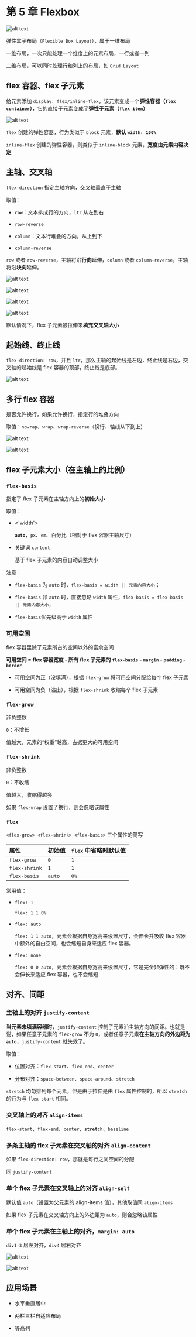 # 第 5 章 Flexbox

![alt text](https://github.com/yaoshaohua/markdowndocs/blob/main/assets/css/5-0-0.png?raw=true)

弹性盒子布局（`Flexible Box Layout`），属于一维布局

一维布局，一次只能处理一个维度上的元素布局，一行或者一列

二维布局，可以同时处理行和列上的布局，如 `Grid Layout`

## flex 容器、flex 子元素

给元素添加 `display: flex/inline-flex`，该元素变成一个**弹性容器（`flex container`）**，它的直接子元素变成了**弹性子元素（`flex item`）**

![alt text](https://github.com/yaoshaohua/markdowndocs/blob/main/assets/css/5-1-1.png?raw=true)

`flex` 创建的弹性容器，行为类似于 `block` 元素，**默认 `width: 100%`**

`inline-flex` 创建的弹性容器，则类似于 `inline-block` 元素，**宽度由元素内容决定**

## 主轴、交叉轴

`flex-direction` 指定主轴方向，交叉轴垂直于主轴

取值：

- **`row`**：文本排成行的方向，`ltr` 从左到右

- `row-reverse`

- `column`：文本行堆叠的方向，从上到下

- `column-reverse`

`row` 或者 `row-reverse`，主轴将沿**行向**延伸，`column` 或者 `column-reverse`，主轴将沿**块向**延伸。

![alt text](https://developer.mozilla.org/zh-CN/docs/Web/CSS/CSS_flexible_box_layout/Basic_concepts_of_flexbox/basics1.svg)

![alt text](https://developer.mozilla.org/zh-CN/docs/Web/CSS/CSS_flexible_box_layout/Basic_concepts_of_flexbox/basics3.svg)

![alt text](https://developer.mozilla.org/zh-CN/docs/Web/CSS/CSS_flexible_box_layout/Basic_concepts_of_flexbox/basics2.svg)

![alt text](https://developer.mozilla.org/zh-CN/docs/Web/CSS/CSS_flexible_box_layout/Basic_concepts_of_flexbox/basics4.svg)

默认情况下，flex 子元素被拉伸来**填充交叉轴大小**

## 起始线、终止线

`flex-direction: row`，并且 `ltr`，那么主轴的起始线是左边，终止线是右边，交叉轴的起始线是 flex 容器的顶部，终止线是底部。

![alt text](https://developer.mozilla.org/zh-CN/docs/Web/CSS/CSS_flexible_box_layout/Basic_concepts_of_flexbox/basics5.svg)

## 多行 flex 容器

是否允许换行，如果允许换行，指定行的堆叠方向

取值：`nowrap`、`wrap`、`wrap-reverse`（换行、轴线从下到上）

![alt text](https://github.com/yaoshaohua/markdowndocs/blob/main/assets/css/5-4-1.png?raw=true)

![alt text](https://github.com/yaoshaohua/markdowndocs/blob/main/assets/css/5-4-2.png?raw=true)

## flex 子元素大小（在主轴上的比例）

### `flex-basis`

指定了 flex 子元素在主轴方向上的**初始大小**

取值：

- <'width'>

  **`auto`**，`px`、`em`、百分比（相对于 flex 容器主轴尺寸）

- 关键词 `content`

  基于 flex 子元素的内容自动调整大小

注意：

- `flex-basis` 为 `auto` 时，`flex-basis = width || 元素内容大小`；

- `flex-basis` 非 `auto` 时，直接忽略 `width` 属性，`flex-basis = flex-basis || 元素内容大小`，

- `flex-basis`优先级高于 `width` 属性

### 可用空间

flex 容器里除了元素所占的空间以外的富余空间

**可用空间 = flex 容器宽度 - 所有 flex 子元素的 `flex-basis` - `margin` - `padding` - `border`**

- 可用空间为正（没填满），根据 `flex-grow` 将可用空间分配给每个 flex 子元素

- 可用空间为负（溢出），根据 `flex-shrink` 收缩每个 flex 子元素

### `flex-grow`

非负整数

`0`：不增长

值越大，元素的“权重”越高，占据更大的可用空间

### `flex-shrink`

非负整数

`0`：不收缩

值越大，收缩得越多

如果 `flex-wrap` 设置了换行，则会忽略该属性

### `flex`

`<flex-grow> <flex-shrink> <flex-basis>` 三个属性的简写

| 属性          | 初始值 | `flex` 中省略时默认值 |
| :------------ | :----- | :-------------------- |
| `flex-grow`   | `0`    | `1`                   |
| `flex-shrink` | `1`    | `1`                   |
| `flex-basis`  | `auto` | `0%`                  |

常用值：

- `flex: 1`

  `flex: 1 1 0%`

- `flex: auto`

  `flex: 1 1 auto`，元素会根据自身宽高来设置尺寸，会伸长并吸收 flex 容器中额外的自由空间，也会缩短自身来适应 flex 容器。

- `flex: none`

  `flex: 0 0 auto`，元素会根据自身宽高来设置尺寸，它是完全非弹性的：既不会伸长来适应 flex 容器，也不会缩短

## 对齐、间距

### 主轴上的对齐 `justify-content`

**当元素未填满容器时**，`justify-content` 控制子元素沿主轴方向的间距。也就是说，如果任意子元素的 `flex-grow` 不为 `0`，或者任意子元素**在主轴方向的外边距为`auto`**，`justify-content` 就失效了。

取值：

- 位置对齐：`flex-start`、`flex-end`、`center`

- 分布对齐：`space-between`、`space-around`、`stretch`

`stretch` 均匀排列每个元素，但是由于拉伸是由 `flex` 属性控制的，所以 `stretch` 的行为与 `flex-start` 相同。

### 交叉轴上的对齐 `align-items`

`flex-start`、`flex-end`、`center`、**`stretch`**、`baseline`

### 多条主轴的 flex 子元素在交叉轴的对齐 `align-content`

如果 `flex-direction: row`，那就是每行之间空间的分配

同 `justify-content`

### 单个 flex 子元素在交叉轴上的对齐 `align-self`

默认值 `auto`（设置为父元素的 align-items 值），其他取值同 `align-items`

如果 flex 子元素在交叉轴方向上的外边距为 `auto`，则会忽略该属性

### 单个 flex 子元素在主轴上的对齐，`margin: auto`

`div1-3` 居左对齐，`div4` 居右对齐

![alt text](https://github.com/yaoshaohua/markdowndocs/blob/main/assets/css/5-1-4.png?raw=true)

![alt text](https://github.com/yaoshaohua/markdowndocs/blob/main/assets/css/5-1-5.png?raw=true)

## 应用场景

- 水平垂直居中

- 两栏三栏自适应布局

- 等高列
